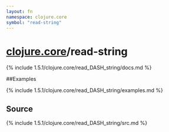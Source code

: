 ```yaml
---
layout: fn
namespace: clojure.core
symbol: "read-string"
---
```


# [clojure.core](../)/read-string

{% include 1.5.1/clojure.core/read_DASH_string/docs.md %}

##Examples

{% include 1.5.1/clojure.core/read_DASH_string/examples.md %}
## Source
{% include 1.5.1/clojure.core/read_DASH_string/src.md %}

